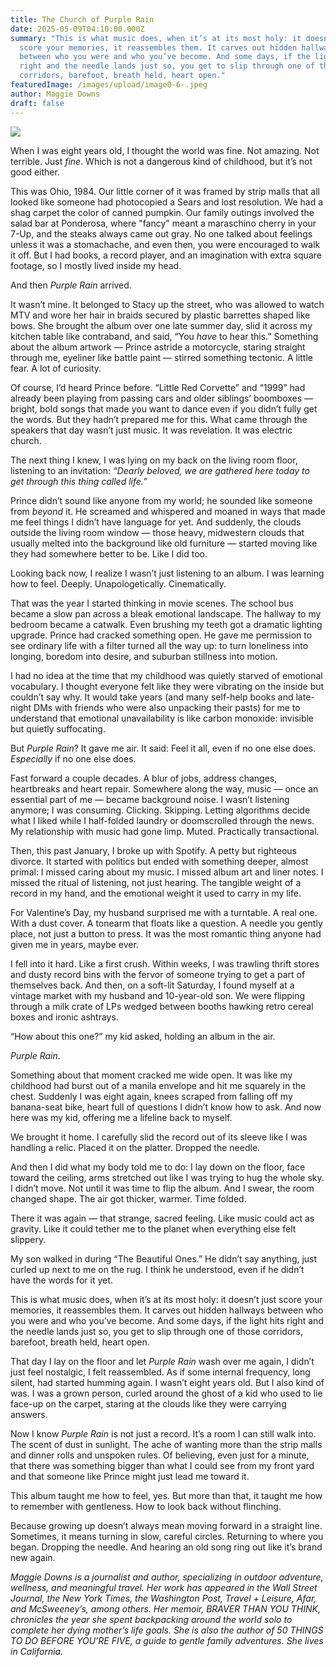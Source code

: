 ```yaml
---
title: The Church of Purple Rain
date: 2025-05-09T04:10:00.000Z
summary: "This is what music does, when it’s at its most holy: it doesn’t just
  score your memories, it reassembles them. It carves out hidden hallways
  between who you were and who you’ve become. And some days, if the light hits
  right and the needle lands just so, you get to slip through one of those
  corridors, barefoot, breath held, heart open."
featuredImage: /images/upload/image0-6-.jpeg
author: Maggie Downs
draft: false
---
```

![](/images/upload/image0-6-.jpeg)



When I was eight years old, I thought the world was fine. Not amazing. Not terrible. Just *fine*. Which is not a dangerous kind of childhood, but it’s not good either.

This was Ohio, 1984. Our little corner of it was framed by strip malls that all looked like someone had photocopied a Sears and lost resolution. We had a shag carpet the color of canned pumpkin. Our family outings involved the salad bar at Ponderosa, where "fancy" meant a maraschino cherry in your 7-Up, and the steaks always came out gray. No one talked about feelings unless it was a stomachache, and even then, you were encouraged to walk it off. But I had books, a record player, and an imagination with extra square footage, so I mostly lived inside my head.

And then *Purple Rain* arrived.

It wasn’t mine. It belonged to Stacy up the street, who was allowed to watch MTV and wore her hair in braids secured by plastic barrettes shaped like bows. She brought the album over one late summer day, slid it across my kitchen table like contraband, and said, “You *have* to hear this.” Something about the album artwork — Prince astride a motorcycle, staring straight through me, eyeliner like battle paint — stirred something tectonic. A little fear. A lot of curiosity. 

Of course, I’d heard Prince before. “Little Red Corvette” and “1999” had already been playing from passing cars and older siblings’ boomboxes — bright, bold songs that made you want to dance even if you didn’t fully get the words. But they hadn’t prepared me for this. What came through the speakers that day wasn’t just music. It was revelation. It was electric church.

The next thing I knew, I was lying on my back on the living room floor, listening to an invitation: *“Dearly beloved, we are gathered here today to get through this thing called life.”*

Prince didn’t sound like anyone from my world; he sounded like someone from *beyond* it. He screamed and whispered and moaned in ways that made me feel things I didn’t have language for yet. And suddenly, the clouds outside the living room window — those heavy, midwestern clouds that usually melted into the background like old furniture — started moving like they had somewhere better to be. Like I did too.

Looking back now, I realize I wasn’t just listening to an album. I was learning how to feel. Deeply. Unapologetically. Cinematically.

That was the year I started thinking in movie scenes. The school bus became a slow pan across a bleak emotional landscape. The hallway to my bedroom became a catwalk. Even brushing my teeth got a dramatic lighting upgrade. Prince had cracked something open. He gave me permission to see ordinary life with a filter turned all the way up: to turn loneliness into longing, boredom into desire, and suburban stillness into motion.

I had no idea at the time that my childhood was quietly starved of emotional vocabulary. I thought everyone felt like they were vibrating on the inside but couldn’t say why. It would take years (and many self-help books and late-night DMs with friends who were also unpacking their pasts) for me to understand that emotional unavailability is like carbon monoxide: invisible but quietly suffocating.

But *Purple Rain*? It gave me air. It said: Feel it all, even if no one else does. *Especially* if no one else does.

Fast forward a couple decades. A blur of jobs, address changes, heartbreaks and heart repair. Somewhere along the way, music — once an essential part of me — became background noise. I wasn’t listening anymore; I was consuming. Clicking. Skipping. Letting algorithms decide what I liked while I half-folded laundry or doomscrolled through the news. My relationship with music had gone limp. Muted. Practically transactional.

Then, this past January, I broke up with Spotify. A petty but righteous divorce. It started with politics but ended with something deeper, almost primal: I missed caring about my music. I missed album art and liner notes. I missed the ritual of listening, not just hearing. The tangible weight of a record in my hand, and the emotional weight it used to carry in my life.

For Valentine’s Day, my husband surprised me with a turntable. A real one. With a dust cover. A tonearm that floats like a question. A needle you gently place, not just a button to press. It was the most romantic thing anyone had given me in years, maybe ever.

I fell into it hard. Like a first crush. Within weeks, I was trawling thrift stores and dusty record bins with the fervor of someone trying to get a part of themselves back. And then, on a soft-lit Saturday, I found myself at a vintage market with my husband and 10-year-old son. We were flipping through a milk crate of LPs wedged between booths hawking retro cereal boxes and ironic ashtrays.

“How about this one?” my kid asked, holding an album in the air. 

*Purple Rain*. 

Something about that moment cracked me wide open. It was like my childhood had burst out of a manila envelope and hit me squarely in the chest. Suddenly I was eight again, knees scraped from falling off my banana-seat bike, heart full of questions I didn’t know how to ask. And now here was my kid, offering me a lifeline back to myself.

We brought it home. I carefully slid the record out of its sleeve like I was handling a relic. Placed it on the platter. Dropped the needle.

And then I did what my body told me to do: I lay down on the floor, face toward the ceiling, arms stretched out like I was trying to hug the whole sky. I didn’t move. Not until it was time to flip the album. And I swear, the room changed shape. The air got thicker, warmer. Time folded.

There it was again — that strange, sacred feeling. Like music could act as gravity. Like it could tether me to the planet when everything else felt slippery. 

My son walked in during “The Beautiful Ones.” He didn’t say anything, just curled up next to me on the rug. I think he understood, even if he didn’t have the words for it yet.

This is what music does, when it’s at its most holy: it doesn’t just score your memories, it reassembles them. It carves out hidden hallways between who you were and who you’ve become. And some days, if the light hits right and the needle lands just so, you get to slip through one of those corridors, barefoot, breath held, heart open.

That day I lay on the floor and let *Purple Rain* wash over me again, I didn’t just feel nostalgic, I felt reassembled. As if some internal frequency, long silent, had started humming again. I wasn’t eight years old. But I also kind of was. I was a grown person, curled around the ghost of a kid who used to lie face-up on the carpet, staring at the clouds like they were carrying answers.

Now I know *Purple Rain* is not just a record. It’s a room I can still walk into. The scent of dust in sunlight. The ache of wanting more than the strip malls and dinner rolls and unspoken rules. Of believing, even just for a minute, that there was something bigger than what I could see from my front yard and that someone like Prince might just lead me toward it.

This album taught me how to feel, yes. But more than that, it taught me how to remember with gentleness. How to look back without flinching. 

Because growing up doesn’t always mean moving forward in a straight line. Sometimes, it means turning in slow, careful circles. Returning to where you began. Dropping the needle. And hearing an old song ring out like it’s brand new again.

*Maggie Downs is a journalist and author, specializing in outdoor 
adventure, wellness, and meaningful travel. Her work has appeared in the
 Wall Street Journal, the New York Times, the Washington Post, Travel + 
Leisure, Afar, and McSweeney’s, among others. Her memoir, BRAVER THAN 
YOU THINK, chronicles the year she spent backpacking around the world 
solo to complete her dying mother’s life goals. She is also the author 
of 50 THINGS TO DO BEFORE YOU’RE FIVE, a guide to gentle family 
adventures. She lives in California.*

